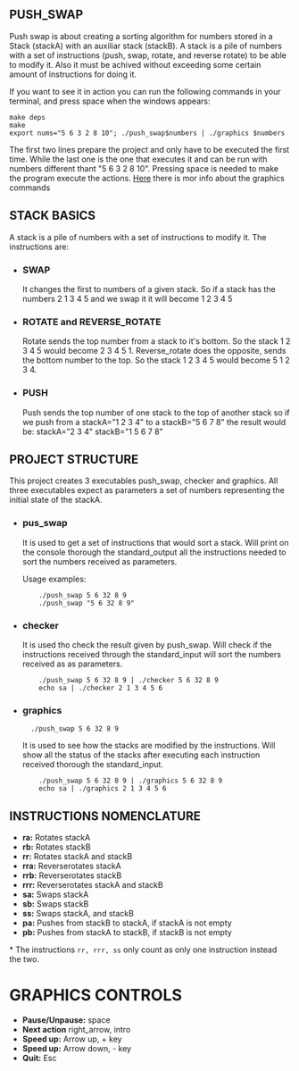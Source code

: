 ## PUSH_SWAP
Push swap is about creating a sorting algorithm for numbers stored in a Stack (stackA) with an auxiliar stack (stackB). A stack is a pile of numbers with a set of instructions (push, swap, rotate, and reverse rotate) to be able to modify it. Also it must be achived without exceeding some certain amount of instructions for doing it. 
 
If you want to see it in action you can run the following commands in your terminal, and press space when the windows appears:
```
make deps
make
export nums="5 6 3 2 8 10"; ./push_swap$numbers | ./graphics $numbers 
```

The first two lines prepare the project and only have to be executed the first time. While the last one is the one that executes it and can be run with numbers different thant "5 6 3 2 8 10". Pressing space is needed to make the program execute the actions. [Here](#graphics-controls) there is mor info about the graphics commands

## STACK BASICS
A stack is a pile of numbers with a set of instructions to modify it. The instructions are:
- ### SWAP
  It changes the first to numbers of a given stack. So if a stack has the numbers 2 1 3 4 5 and we swap it it will become 1 2 3 4 5

- ### ROTATE and REVERSE_ROTATE
    Rotate sends the top number from a stack to it's bottom. So the stack 1 2 3 4 5 would become 2 3 4 5 1.
    Reverse_rotate does the opposite, sends the bottom number to the top. So the stack 1 2 3 4 5 would become 5 1 2 3 4.
- ### PUSH
    Push sends the top number of one stack to the top of another stack so if we push from a stackA="1 2 3 4" to a stackB="5 6 7 8" the result would be:
    stackA="2 3 4" stackB="1 5 6 7 8"

## PROJECT STRUCTURE
This project creates 3 executables push_swap, checker and graphics. All three executables expect as parameters a set of numbers representing the initial state of the stackA. 
- ### pus_swap
    It is used to get a set of instructions that would sort a stack.
    Will print on the console thorough the standard_output all the instructions needed to sort the numbers received as parameters.

    Usage examples:
    ```
        ./push_swap 5 6 32 8 9
        ./push_swap "5 6 32 8 9"
    ```
- ### checker 
    It is used tho check the result given by push_swap.
    Will check if the instructions received through the standard_input will sort the numbers received as as parameters.
    ```
        ./push_swap 5 6 32 8 9 | ./checker 5 6 32 8 9
        echo sa | ./checker 2 1 3 4 5 6
    ```
- ### graphics
        ./push_swap 5 6 32 8 9
    It is used to see how the stacks are modified by the instructions.
    Will show all the status of the stacks after executing each instruction received thorough the standard_input.
    ```
        ./push_swap 5 6 32 8 9 | ./graphics 5 6 32 8 9
        echo sa | ./graphics 2 1 3 4 5 6
    ```

## INSTRUCTIONS NOMENCLATURE
- **ra:** Rotates stackA
- **rb:** Rotates stackB
- **rr:** Rotates stackA and stackB
- **rra:** Reverserotates stackA
- **rrb:** Reverserotates stackB
- **rrr:** Reverserotates stackA and stackB
- **sa:** Swaps stackA
- **sb:** Swaps stackB
- **ss:** Swaps stackA, and stackB
- **pa:** Pushes from stackB to stackA, if stackA is not empty
- **pb:** Pushes from stackA to stackB, if stackB is not empty  

\* The instructions `rr, rrr, ss` only count as only one instruction instead the two. 

# GRAPHICS CONTROLS
- **Pause/Unpause:** space
- **Next action** right_arrow, intro
- **Speed up:** Arrow up, + key
- **Speed up:** Arrow down, - key
- **Quit:** Esc 
